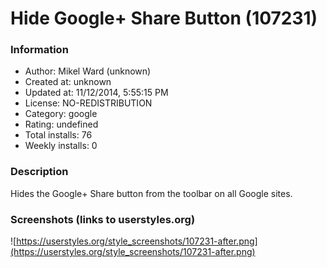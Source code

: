 # Hide Google+ Share Button (107231)

### Information
- Author: Mikel Ward (unknown)
- Created at: unknown
- Updated at: 11/12/2014, 5:55:15 PM
- License: NO-REDISTRIBUTION
- Category: google
- Rating: undefined
- Total installs: 76
- Weekly installs: 0


### Description
Hides the Google+ Share button from the toolbar on all Google sites.


### Screenshots (links to userstyles.org)
![https://userstyles.org/style_screenshots/107231-after.png](https://userstyles.org/style_screenshots/107231-after.png)



